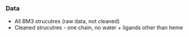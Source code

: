 ### Data

* All BM3 strucutres (raw data, not cleaned)
* Cleaned strucutres - one chain, no water + ligands other than heme
